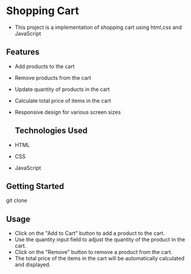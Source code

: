 # Shopping Cart 
- This project is a implementation of shopping cart using html,css and JavaScript
  
## Features
- Add products to the cart
- Remove products from the cart
- Update quantity of products in the cart
- Calculate total price of items in the cart
- Responsive design for various screen sizes

  ## Technologies Used

- HTML
- CSS
- JavaScript

## Getting Started
git clone 
## Usage
- Click on the "Add to Cart" button to add a product to the cart.
- Use the quantity input field to adjust the quantity of the product in the cart.
- Click on the "Remove" button to remove a product from the cart.
- The total price of the items in the cart will be automatically calculated and displayed.
  
